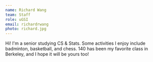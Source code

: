 ```yaml
---
name: Richard Wang
team: Staff
role: uGSI
email: richardrwang
photo: richard.jpg
---
```


Hi! I'm a senior studying CS & Stats. Some activities I enjoy include badminton, basketball, and chess. 140 has been my favorite class in Berkeley, and I hope it will be yours too!